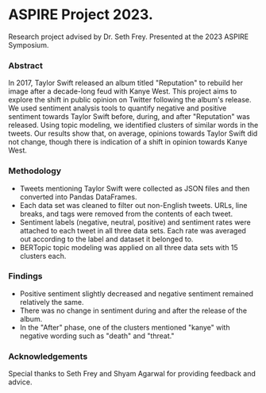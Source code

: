 # ASPIRE Project 2023.

Research project advised by Dr. Seth Frey. Presented at the 2023 ASPIRE Symposium.

### Abstract
In 2017, Taylor Swift released an album titled "Reputation" to rebuild her image after a decade-long feud with Kanye West. This project aims to explore the shift in public opinion on Twitter following the album's release. We used sentiment analysis tools to quantify negative and positive sentiment towards Taylor Swift before, during, and after "Reputation" was released. Using topic modeling, we identified clusters of similar words in the tweets. Our results show that, on average, opinions towards Taylor Swift did not change, though there is indication of a shift in opinion towards Kanye West.

### Methodology
- Tweets mentioning Taylor Swift were collected as JSON files and then converted into Pandas DataFrames.
- Each data set was cleaned to filter out non-English tweets. URLs, line breaks, and tags were removed from the contents of each tweet.
- Sentiment labels (negative, neutral, positive) and sentiment rates were attached to each tweet in all three data sets. Each rate was averaged out according to the label and dataset it belonged to.
- BERTopic topic modeling was applied on all three data sets with 15 clusters each.

### Findings
- Positive sentiment slightly decreased and negative sentiment remained relatively the same.
- There was no change in sentiment during and after the release of the album.
- In the "After" phase, one of the clusters mentioned "kanye" with negative wording such as "death" and "threat."

### Acknowledgements
Special thanks to Seth Frey and Shyam Agarwal for providing feedback and advice.
